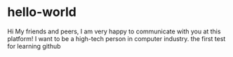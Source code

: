 # hello-world
Hi My friends and peers, I am very happy to communicate with you at this platform!
I want to be a high-tech person in computer industry.
the first test for learning github
